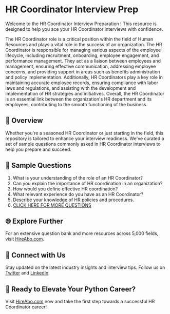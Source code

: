 # HR Coordinator Interview Prep

Welcome to the HR Coordinator Interview Preparation ! This resource is designed to help you ace your HR Coordinator interviews with confidence.

The HR Coordinator role is a critical position within the field of Human Resources and plays a vital role in the success of an organization. The HR Coordinator is responsible for managing various aspects of the employee lifecycle, including recruitment, onboarding, employee engagement, and performance management. They act as a liaison between employees and management, ensuring effective communication, addressing employee concerns, and providing support in areas such as benefits administration and policy implementation. Additionally, HR Coordinators play a key role in maintaining accurate employee records, ensuring compliance with labor laws and regulations, and assisting with the development and implementation of HR strategies and initiatives. Overall, the HR Coordinator is an essential link between the organization's HR department and its employees, contributing to the smooth functioning of the business.

## 🚀 Overview

Whether you're a seasoned HR Coordinator or just starting in the field, this repository is tailored to enhance your interview readiness. We've curated a set of sample questions commonly asked in HR Coordinator interviews to help you prepare and succeed.

## 📝 Sample Questions

1. What is your understanding of the role of an HR Coordinator?
2. Can you explain the importance of HR coordination in an organization?
3. How would you define effective HR coordination?
4. What relevant experience do you have as an HR Coordinator?
5. Describe your knowledge of HR policies and procedures.
6. [CLICK HERE FOR MORE QUESTIONS](https://hireabo.com/job/1_1_3/HR%20Coordinator)

## 🌐 Explore Further

For an extensive question bank and more resources across 5,000 fields, visit [HireAbo.com](https://www.hireabo.com).

## 📱 Connect with Us

Stay updated on the latest industry insights and interview tips. Follow us on [Twitter](https://twitter.com/hireabo) and [LinkedIn](https://www.linkedin.com/in/hire-abo-3609972a8/).

## 🚀 Ready to Elevate Your Python Career?

Visit [HireAbo.com](https://www.hireabo.com) now and take the first step towards a successful HR Coordinator career!